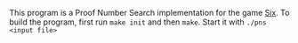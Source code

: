This program is a Proof Number Search implementation for the game [Six](https://www.steffen-spiele.de/index.php?id=2399#popup-4043).
To build the program, first run `make init` and then `make`.
Start it with `./pns <input file>`
